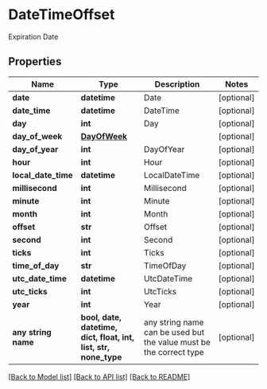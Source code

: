 # DateTimeOffset

Expiration Date

## Properties
Name | Type | Description | Notes
------------ | ------------- | ------------- | -------------
**date** | **datetime** | Date | [optional] 
**date_time** | **datetime** | DateTime | [optional] 
**day** | **int** | Day | [optional] 
**day_of_week** | [**DayOfWeek**](DayOfWeek.md) |  | [optional] 
**day_of_year** | **int** | DayOfYear | [optional] 
**hour** | **int** | Hour | [optional] 
**local_date_time** | **datetime** | LocalDateTime | [optional] 
**millisecond** | **int** | Millisecond | [optional] 
**minute** | **int** | Minute | [optional] 
**month** | **int** | Month | [optional] 
**offset** | **str** | Offset | [optional] 
**second** | **int** | Second | [optional] 
**ticks** | **int** | Ticks | [optional] 
**time_of_day** | **str** | TimeOfDay | [optional] 
**utc_date_time** | **datetime** | UtcDateTime | [optional] 
**utc_ticks** | **int** | UtcTicks | [optional] 
**year** | **int** | Year | [optional] 
**any string name** | **bool, date, datetime, dict, float, int, list, str, none_type** | any string name can be used but the value must be the correct type | [optional]

[[Back to Model list]](../README.md#documentation-for-models) [[Back to API list]](../README.md#documentation-for-api-endpoints) [[Back to README]](../README.md)


